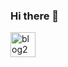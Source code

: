 ### Hi there 👋



<img width="40" alt="blog2" src="https://user-images.githubusercontent.com/69295697/108477037-107b0e80-72d6-11eb-928f-928c8044a93c.PNG" href="https://blog.naver.com/whguswl0408">


<!--
**JoHyeonJi0408/JoHyeonJi0408** is a ✨ _special_ ✨ repository because its `README.md` (this file) appears on your GitHub profile.

Here are some ideas to get you started:

- 🔭 I’m currently working on ...
- 🌱 I’m currently learning ...
- 👯 I’m looking to collaborate on ...
- 🤔 I’m looking for help with ...
- 💬 Ask me about ...
- 📫 How to reach me: ...
- 😄 Pronouns: ...
- ⚡ Fun fact: ...
-->
